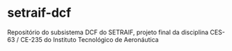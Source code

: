setraif-dcf
===========

Repositório do subsistema DCF do SETRAIF, projeto final da disciplina CES-63 / CE-235 do Instituto Tecnológico de Aeronáutica